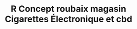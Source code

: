 ---
title: "R Concept roubaix magasin Cigarettes Électronique et cbd"
url: /roubaix/r-concept-roubaix-magasin-cigarettes-electronique-et-cbd/
shop: E-Zigaretten
---
